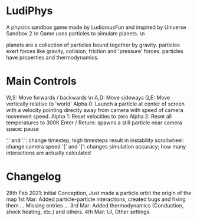 # LudiPhys
A physics sandbox game made by LudicrousFun and inspired by Universe Sandbox 2 \n
Game uses particles to simulate planets. \n

planets are a collection of particles bound together by gravity.
particles exert forces like gravity, collision, friction and 'pressure' forces.
particles have properties and thermodynamics.

# Main Controls
W,S: Move forwards / backwards \n
A,D: Move sideways
Q,E: Move vertically relative to 'world'
Alpha 0: Launch a particle at center of screen with a velocity pointing directly away from camera with speed of camera movement speed.
Alpha 1: Reset velocities to zero
Alpha 2: Reset all temperatures to 300K
Enter / Return: spawns a still particle near camera
space: pause

',' and '.': change timestep; high timesteps result in instability
scrollwheel: change camera speed
'[' and ']': changes simulation accuracy; how many interactions are actually calculated

# Changelog

28th Feb 2021: initial Conception, Just made a particle orbit the origin of the map
1st Mar: Added particle-particle interactions, created bugs and fixing them
... Missing entries ...
3rd Mar: Added thermodynamics (Conduction, shock heating, etc.) and others.
4th Mar: UI, Other settings.
